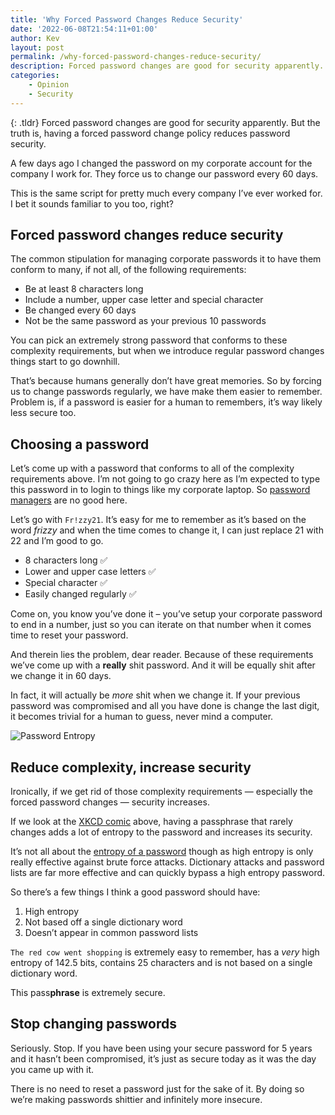 ```yaml
---
title: 'Why Forced Password Changes Reduce Security'
date: '2022-06-08T21:54:11+01:00'
author: Kev
layout: post
permalink: /why-forced-password-changes-reduce-security/
description: Forced password changes are good for security apparently. But the truth is, having a forced password change policy reduces password security.
categories:
    - Opinion
    - Security
---
```

{: .tldr}
Forced password changes are good for security apparently. But the truth is, having a forced password change policy reduces password security.

A few days ago I changed the password on my corporate account for the company I work for. They force us to change our password every 60 days.

This is the same script for pretty much every company I’ve ever worked for. I bet it sounds familiar to you too, right?

## Forced password changes reduce security

The common stipulation for managing corporate passwords it to have them conform to many, if not all, of the following requirements:

- Be at least 8 characters long
- Include a number, upper case letter and special character
- Be changed every 60 days
- Not be the same password as your previous 10 passwords

You can pick an extremely strong password that conforms to these complexity requirements, but when we introduce regular password changes things start to go downhill.

That’s because humans generally don’t have great memories. So by forcing us to change passwords regularly, we have make them easier to remember. Problem is, if a password is easier for a human to remembers, it’s way likely less secure too.

## Choosing a password

Let’s come up with a password that conforms to all of the complexity requirements above. I’m not going to go crazy here as I’m expected to type this password in to login to things like my corporate laptop. So [password managers](/are-password-managers-worth-it/) are no good here.

Let’s go with `Fr!zzy21`. It’s easy for me to remember as it’s based on the word *frizzy* and when the time comes to change it, I can just replace 21 with 22 and I’m good to go.

- 8 characters long ✅
- Lower and upper case letters ✅
- Special character ✅
- Easily changed regularly ✅

Come on, you know you’ve done it – you’ve setup your corporate password to end in a number, just so you can iterate on that number when it comes time to reset your password.

And therein lies the problem, dear reader. Because of these requirements we’ve come up with a **really** shit password. And it will be equally shit after we change it in 60 days.

In fact, it will actually be *more* shit when we change it. If your previous password was compromised and all you have done is change the last digit, it becomes trivial for a human to guess, never mind a computer.

![Password Entropy](/assets/images/xkdc-password-strength.png)

## Reduce complexity, increase security

Ironically, if we get rid of those complexity requirements — especially the forced password changes — security increases.

If we look at the [XKCD comic](https://xkcd.com/936/) above, having a passphrase that rarely changes adds a lot of entropy to the password and increases its security.

It’s not all about the [entropy of a password](https://www.omnicalculator.com/other/password-entropy) though as high entropy is only really effective against brute force attacks. Dictionary attacks and password lists are far more effective and can quickly bypass a high entropy password.

So there’s a few things I think a good password should have:

1. High entropy
2. Not based off a single dictionary word
3. Doesn’t appear in common password lists

`The red cow went shopping` is extremely easy to remember, has a *very* high entropy of 142.5 bits, contains 25 characters and is not based on a single dictionary word.

This pass**phrase** is extremely secure.

## Stop changing passwords

Seriously. Stop. If you have been using your secure password for 5 years and it hasn’t been compromised, it’s just as secure today as it was the day you came up with it.

There is no need to reset a password just for the sake of it. By doing so we’re making passwords shittier and infinitely more insecure.